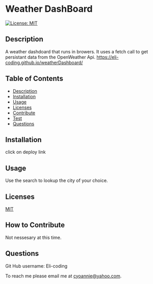 # Weather DashBoard

  [![License: MIT](https://img.shields.io/badge/License-MIT-yellow.svg)](https://opensource.org/licenses/MIT)
        
## Description
A weather dashdoard that runs in browers. It uses a fetch call to get persistant data from the OpenWeather Api.
 https://eli-coding.github.io/weatherDashboard/

## Table of Contents
* [Description](#description)
* [Installation](#installation)
* [Usage](#usage)
* [Licenses](#licenses)
* [Contribute](#contribute)
* [Test](#test)
* [Questions](#questions)


## Installation

click on deploy link

## Usage

Use the search to lookup the city of your choice. 

## Licenses

[MIT](https://choosealicense.com/licenses/mit/)

## How to Contribute

Not nessesary at this time.

## Questions
 
Git Hub username:
Eli-coding

To reach me please email me at cyoannie@yahoo.com.  



